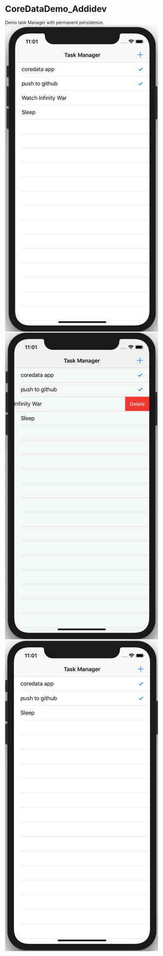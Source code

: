 # CoreDataDemo_Addidev
Demo task Manager with permanent persistence.
![](1.png)
![](2.png)
![](3.png)
